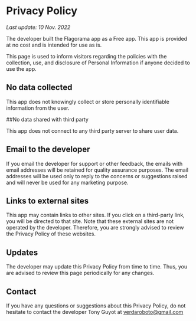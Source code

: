 # Privacy Policy
*Last update: 10 Nov. 2022*

The developer built the Flagorama app as a Free app. This app is provided at no cost and is intended 
for use as is.

This page is used to inform visitors regarding the policies with the collection, use, and disclosure 
of Personal Information if anyone decided to use the app.

## No data collected

This app does not knowingly collect or store personally identifiable information from the user.

##No data shared with third party

This app does not connect to any third party server to share user data.

## Email to the developer

If you email the developer for support or other feedback, the emails with email addresses will be 
retained for quality assurance purposes. The email addresses will be used only to reply to the 
concerns or suggestions raised and will never be used for any marketing purpose.

## Links to external sites

This app may contain links to other sites. If you click on a third-party link, you will be directed
to that site. Note that these external sites are not operated by the developer. Therefore, you are 
strongly advised to review the Privacy Policy of these websites.

## Updates

The developer may update this Privacy Policy from time to time. Thus, you are advised to review this 
page periodically for any changes.

## Contact

If you have any questions or suggestions about this Privacy Policy, do not hesitate to contact the 
developer Tony Guyot at verdaroboto@gmail.com
